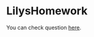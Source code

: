 LilysHomework
===
You can check question [here](https://www.hackerrank.com/challenges/lilys-homework/problem).